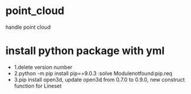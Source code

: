 # point_cloud
handle point cloud
# install python package with yml
- 1.delete version number
- 2.python -m pip install pip==9.0.3 :solve Modulenotfound:pip.req
- 3.pip install open3d, update open3d from 0.7.0 to 0.9.0, new construct function for Lineset
